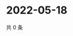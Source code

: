 # 2022-05-18

共 0 条

<!-- BEGIN WEIBO -->
<!-- 最后更新时间 Wed May 18 2022 15:17:21 GMT+0800 (China Standard Time) -->

<!-- END WEIBO -->
